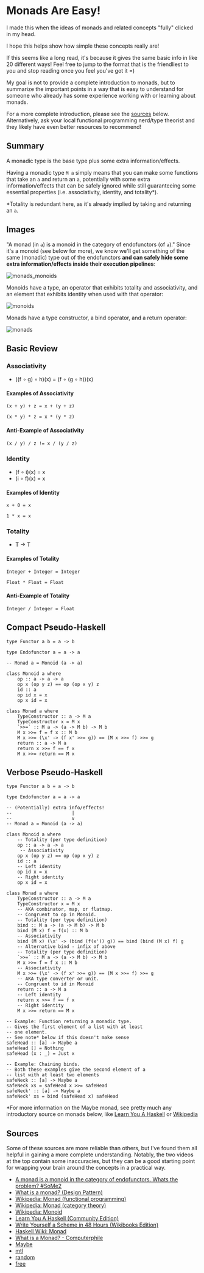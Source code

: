 # Monads Are Easy!

I made this when the ideas of monads and related concepts "fully" clicked in my head.

I hope this helps show how simple these concepts really are!

If this seems like a long read, it's because it gives the same basic info in like 20
different ways! Feel free to jump to the format that is the friendliest to you and stop
reading once you feel you've got it =)

My goal is not to provide a complete introduction to monads, but to summarize the
important points in a way that is easy to understand for someone who already has some
experience working with or learning about monads.

For a more complete introduction, please see the [sources](#Sources) below. Alternatively,
ask your local functional programming nerd/type theorist and they likely have even better
resources to recommend!

## Summary

A monadic type is the base type plus some extra information/effects.

Having a monadic type `M a` simply means that you can make some functions that take an `a`
and return an `a`, potentially with some extra information/effects that can be safely ignored
while still guaranteeing some essential properties (i.e. associativity, identity, and
totality*).

*Totality is redundant here, as it's already implied by taking and returning an `a`.

## Images

"A monad (in `a`) is a monoid in the category of endofunctors (of `a`)." Since it's a monoid
(see below for more), we know we'll get something of the same (monadic) type out of the endofunctors
**and can safely hide some extra information/effects inside their execution pipelines**:

![monads_monoids](https://github.com/user-attachments/assets/4d4e2715-8fca-4eb9-9536-9e9fe0f0e956)

Monoids have a type, an operator that exhibits totality and associativity, and an element
that exhibits identity when used with that operator:

![monoids](https://github.com/user-attachments/assets/d13d4c3a-18a3-440f-8126-1fb48700215b)

Monads have a type constructor, a bind operator, and a return operator:

![monads](https://github.com/user-attachments/assets/ecd2e356-944f-4035-be6a-e42743e4bd04)

## Basic Review

### Associativity

- ((f ∘ g) ∘ h)(x) = (f ∘ (g ∘ h))(x)

#### Examples of Associativity

    (x + y) + z = x + (y + z)

    (x * y) * z = x * (y * z)

#### Anti-Example of Associativity

    (x / y) / z != x / (y / z)

### Identity

- (f ∘ i)(x) = x
- (i ∘ f)(x) = x

#### Examples of Identity

    x + 0 = x

    1 * x = x

### Totality

- T -> T

#### Examples of Totality

    Integer + Integer = Integer

    Float * Float = Float

#### Anti-Example of Totality

    Integer / Integer = Float
    
## Compact Pseudo-Haskell

    type Functor a b = a -> b

    type Endofunctor a = a -> a

    -- Monad a = Monoid (a -> a)

    class Monoid a where
        op :: a -> a -> a
        op x (op y z) == op (op x y) z
        id :: a
        op id x = x
        op x id = x

    class Monad a where
        TypeConstructor :: a -> M a
        TypeConstructor x = M x
        `>>=` :: M a -> (a -> M b) -> M b
        M x >>= f = f x :: M b
        M x >>= (\x' -> (f x' >>= g)) == (M x >>= f) >>= g
        return :: a -> M a
        return x >>= f == f x
        M x >>= return == M x

## Verbose Pseudo-Haskell

    type Functor a b = a -> b

    type Endofunctor a = a -> a

    -- (Potentially) extra info/effects!
    --                      |
    --                      v  
    -- Monad a = Monoid (a -> a)
    
    class Monoid a where
        -- Totality (per type definition)
        op :: a -> a -> a
         -- Associativity
        op x (op y z) == op (op x y) z
        id :: a
        -- Left identity
        op id x = x
        -- Right identity
        op x id = x

    class Monad a where
        TypeConstructor :: a -> M a
        TypeConstructor x = M x
        -- AKA combinator, map, or flatmap.
        -- Congruent to op in Monoid.
        -- Totality (per type definition)   
        bind :: M a -> (a -> M b) -> M b
        bind (M x) f = f(x) :: M b
        -- Associativity
        bind (M x) (\x' -> (bind (f(x')) g)) == bind (bind (M x) f) g
        -- Alternative bind - infix of above
        -- Totality (per type definition)   
        `>>=` :: M a -> (a -> M b) -> M b
        M x >>= f = f x :: M b
        -- Associativity
        M x >>= (\x' -> (f x' >>= g)) == (M x >>= f) >>= g
        -- AKA type converter or unit.
        -- Congruent to id in Monoid
        return :: a -> M a
        -- Left identity
        return x >>= f == f x
        -- Right identity
        M x >>= return == M x
            
    -- Example: Function returning a monadic type.
    -- Gives the first element of a list with at least
    -- one element.
    -- See note* below if this doesn't make sense
    safeHead :: [a] -> Maybe a
    safeHead [] = Nothing
    safeHead (x : _) = Just x

    -- Example: Chaining binds.
    -- Both these examples give the second element of a 
    -- list with at least two elements
    safeNeck :: [a] -> Maybe a
    safeNeck xs = safeHead x >>= safeHead
    safeNeck' :: [a] -> Maybe a
    safeNeck' xs = bind (safeHead x) safeHead

*For more information on the Maybe monad, see pretty much any introductory
source on monads below, like [Learn You A Haskell](https://learnyouahaskell.github.io/a-fistful-of-monads.html#getting-our-feet-wet-with-maybe)
or [Wikipedia](https://en.wikipedia.org/wiki/Monad_(functional_programming)#Overview)

## Sources

Some of these sources are more reliable than others, but I've found them
all helpful in gaining a more complete understanding. Notably, the two videos
at the top contain some inaccuracies, but they can be a good starting point for
wrapping your brain around the concepts in a practical way.

- [A monad is a monoid in the category of endofunctors. Whats the problem? #SoMe2](https://www.youtube.com/watch?v=ENo_B8CZNRQ)
- [What is a monad? (Design Pattern)](https://www.youtube.com/watch?v=VgA4wCaxp-Q)
- [Wikipedia: Monad (functional programming)](https://en.wikipedia.org/wiki/Monad_(functional_programming))
- [Wikipedia: Monad (category theory)](https://en.wikipedia.org/wiki/Monad_(category_theory))
- [Wikipedia: Monoid](https://en.wikipedia.org/wiki/Monoid)
- [Learn You A Haskell (Community Edition)](https://learnyouahaskell.github.io/)
- [Write Yourself a Scheme in 48 Hours (Wikibooks Edition)](https://en.wikibooks.org/wiki/Write_Yourself_a_Scheme_in_48_Hours)
- [Haskell Wiki: Monad](https://wiki.haskell.org/index.php?title=Monad)
- [What is a Monad? - Computerphile](https://www.youtube.com/watch?v=t1e8gqXLbsU)
- [Maybe](https://hackage.haskell.org/package/ghc-internal-9.1201.0/docs/src/GHC.Internal.Data.Maybe.html#maybe)
- [mtl](https://github.com/haskell/mtl)
- [random](https://github.com/haskell/random)
- [free](https://github.com/ekmett/free)
